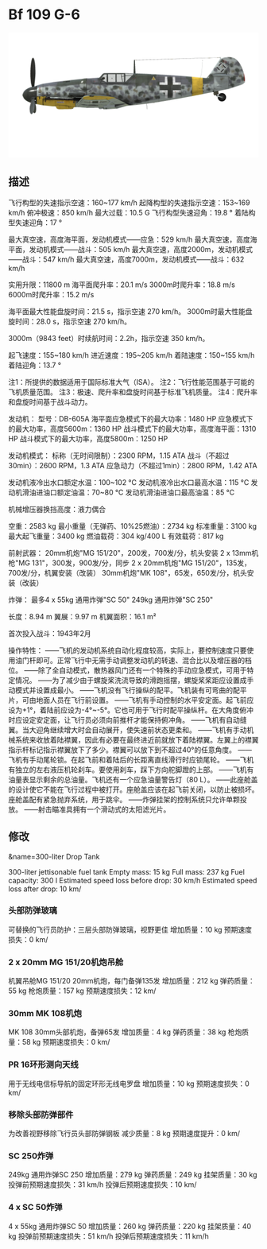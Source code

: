# Bf 109 G-6

![bf109g6](../images/bf109g6.png)

## 描述

飞行构型的失速指示空速：160~177 km/h
起降构型的失速指示空速：153~169 km/h
俯冲极速：850 km/h
最大过载：10.5 G
飞行构型失速迎角：19.8 °
着陆构型失速迎角：17 °

最大真空速，高度海平面，发动机模式——应急：529 km/h
最大真空速，高度海平面，发动机模式——战斗：505 km/h
最大真空速，高度2000m，发动机模式——战斗：547 km/h
最大真空速，高度7000m，发动机模式——战斗：632 km/h

实用升限：11800 m
海平面爬升率：20.1 m/s
3000m时爬升率：18.8 m/s
6000m时爬升率：15.2 m/s

海平面最大性能盘旋时间：21.5 s，指示空速 270 km/h。
3000m时最大性能盘旋时间：28.0 s，指示空速 270 km/h。

3000m（9843 feet）时续航时间：2.2h，指示空速 350 km/h。

起飞速度：155~180 km/h
进近速度：195~205 km/h
着陆速度：150~155 km/h
着陆迎角：13.7 °

注1：所提供的数据适用于国际标准大气（ISA）。
注2：飞行性能范围基于可能的飞机质量范围。
注3：极速、爬升率和盘旋时间基于标准飞机质量。
注4：爬升率和盘旋时间基于战斗动力。

发动机：
型号：DB-605A
海平面应急模式下的最大功率：1480 HP
应急模式下的最大功率，高度5600m：1360 HP
战斗模式下的最大功率，高度海平面：1310 HP
战斗模式下的最大功率，高度5800m：1250 HP

发动机模式：
标称（无时间限制）：2300 RPM，1.15 ATA
战斗（不超过30min）：2600 RPM，1.3 ATA
应急动力（不超过1min）：2800 RPM，1.42 ATA

发动机液冷出水口额定水温：100~102 °C
发动机液冷出水口最高水温：115 °C
发动机滑油进油口额定油温：70~80 °C
发动机滑油进油口最高油温：85 °C

机械增压器换挡高度：液力偶合 

空重：2583 kg
最小重量（无弹药、10%25燃油）：2734 kg
标准重量：3100 kg
最大起飞重量：3400 kg
燃油载荷：304 kg/400 L
有效载荷：817 kg

前射武器：
20mm机炮"MG 151/20"，200发，700发/分，机头安装
2 x 13mm机枪"MG 131"，300发，900发/分，同步
2 x 20mm机炮"MG 151/20"，135发，700发/分，机翼安装（改装）
30mm机炮"MK 108"，65发，650发/分，机头安装（改装）

炸弹：
最多4 x 55kg 通用炸弹"SC 50"
249kg 通用炸弹"SC 250"

长度：8.94 m
翼展：9.97 m
机翼面积：16.1 m²

首次投入战斗：1943年2月

操作特性：
——飞机的发动机系统自动化程度较高，实际上，要控制速度只要使用油门杆即可。正常飞行中无需手动调整发动机的转速、混合比以及增压器的档位。
——除了全自动模式，散热器风门还有一个特殊的手动应急模式，可用于特定情况。
——为了减少由于螺旋桨洗流导致的滑跑摇摆，螺旋桨桨距应设置成手动模式并设置成最小。
——飞机没有飞行操纵的配平。飞机装有可弯曲的配平片，可由地面人员在飞行前设置。
——飞机有手动控制的水平安定面。起飞前应设为+1°，着陆前应设为-4°~-5°。它也可用于飞行时配平操纵杆。在大角度俯冲时应设定安定面，让飞行员必须向前推杆才能保持俯冲角。
——飞机有自动缝翼。当大迎角继续增大时会自动展开，使失速前状态更柔和。
——飞机有手动机械系统来收放着陆襟翼，因此有必要在最终进近前就放下着陆襟翼。左翼上的襟翼指示杆标记指示襟翼放下了多少。襟翼可以放下到不超过40°的任意角度。
——飞机有手动尾轮锁。在起飞前和着陆后的长距离直线滑行时应锁尾轮。
——飞机有独立的左右液压机轮刹车。要使用刹车，踩下方向舵脚蹬的上部。
——飞机有油量表显示剩余的总油量。飞机还有一个应急油量警告灯（80 L）。
——此座舱盖的设计使它不能在飞行过程中被打开。座舱盖应该在起飞前关闭，以防止被损坏。座舱盖配有紧急抛弃系统，用于跳伞。
——炸弹挂架的控制系统只允许单颗投放。
——射击瞄准具拥有一个滑动式的太阳滤光片。

## 修改
&name=300-liter Drop Tank

300-liter jettisonable fuel tank
Empty mass: 15 kg
Full mass: 237 kg
Fuel capacity: 300 l
Estimated speed loss before drop: 30 km/h
Estimated speed loss after drop: 10 km/
### 头部防弹玻璃

可替换的飞行员防护：三层头部防弹玻璃，视野更佳
增加质量：10 kg
预期速度损失：0 km/
### 2 x 20mm MG 151/20机炮吊舱

机翼吊舱MG 151/20 20mm机炮，每门备弹135发
增加质量：212 kg
弹药质量：55 kg
枪炮质量：157 kg
预期速度损失：12 km/
### 30mm MK 108机炮

MK 108 30mm头部机炮，备弹65发
增加质量：4 kg
弹药质量：38 kg
枪炮质量：58 kg
预期速度损失：0 km/
### PR 16环形测向天线

用于无线电信标导航的固定环形无线电罗盘
增加质量：10 kg
预期速度损失：0 km/
### 移除头部防弹部件

为改善视野移除飞行员头部防弹钢板
减少质量：8 kg
预期速度提升：0 km/
### SC 250炸弹

249kg 通用炸弹SC 250
增加质量：279 kg
弹药质量：249 kg
挂架质量：30 kg
投弹前预期速度损失：31 km/h
投弹后预期速度损失：10 km/
### 4 x SC 50炸弹

4 x 55kg 通用炸弹SC 50
增加质量：260 kg
弹药质量：220 kg
挂架质量：40 kg
投弹前预期速度损失：51 km/h
投弹后预期速度损失：11 km/h